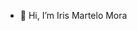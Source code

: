 - 👋 Hi, I’m Iris Martelo Mora

<!---
IrisMar7/IrisMar7 is a ✨ special ✨ repository because its `README.md` (this file) appears on your GitHub profile.
You can click the Preview link to take a look at your changes.
--->
